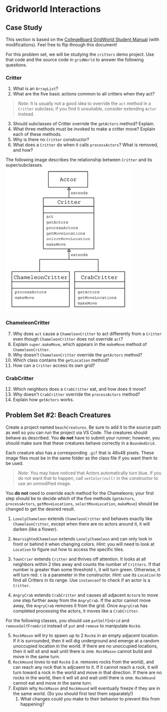 # Gridworld Interactions
## Case Study
This section is based on the [CollegeBoard GridWorld Student Manual](https://secure-media.collegeboard.org/apc/GridWorld_Case_Study_Student_Manual_with_Appendixes_Aug_2007_updated.pdf) (with modifications). Feel free to flip through this document!

For this problem set, we will be studying the `critters` demo project. Use that code and the source code in `gridWorld` to answer the following questions.

### Critter
1. What is an `ArrayList`?
2. What are the five basic actions common to all critters when they act?
> _Note:_ It is usually not a good idea to override the `act` method in a `Critter` subclass; if you find it unsuitable, consider extending `Actor` instead.
3. Should subclasses of Critter override the `getActors` method? Explain.
4. What three methods must be invoked to make a critter move? Explain each of these methods.
5. Why is there no `Critter` constructor?
6. What does a `Critter` do when it calls `processActors`? What is removed, and how?

The following image describes the relationship between `Critter` and its super/subclasses.
![critters class relationship](img/critters-class-relationships.png)

### ChameleonCritter
7. Why does `act` cause a `ChameleonCritter` to act differently from a `Critter` even though `ChameleonCritter` does not override `act`?
8. Explain `super.makeMove`, which appears in the `makeMove` method of `ChameleonCritter`.
9. Why doesn't `ChameleonCritter` override the `getActors` method?
10. Which class contains the `getLocation` method?
11. How can a `Critter` access its own grid?

### CrabCritter
12. Which neighbors does a `CrabCritter` eat, and how does it move?
13. Why doesn't `CrabCritter` override the `processActors` method?
14. Explain how `getActors` works.

## Problem Set #2: Beach Creatures
Create a project named `beachCreatures`. Be sure to add it to the source path as well so you can run the project via VS Code. The creatures should behave as described. You **do not** have to submit your runner; however, you should make sure that these creatures behave correctly in a `BoundedGrid`.

Each creature also has a corresponding `.gif` that is 48x48 pixels. These image files must be in the same folder as the class file if you want them to be used.

> _Note:_ You may have noticed that Actors automatically turn blue. If you do not want that to happen, call `setColor(null)` in the constructor to use an unmodified image.

You **do not** need to override each method for the Chameleons; your first step should be to decide which of the five methods (`getActors`, `processActors`, `getMoveLocations`, `selectMoveLocation`, `makeMove`) should be changed to get the desired result.

1. `LonelyChameleon` extends `ChameleonCritter` and behaves exactly like `ChameleonCritter`, except when there are no actors around it, it will darken (like a flower).
2. `NearsightedChameleon` extends `LonelyChameleon` and can only look in front or behind it when changing colors.
_Hint:_ you will need to look at `Location` to figure out how to access the specific tiles.

3. `TownCrier` extends `Critter` and thrives off attention. It looks at all neighbors within 2 tiles away and counts the number of `Critters`. If that number is greater than some threshold `t`, it will turn green. Otherwise, it will turn red. `t` is a parameter in the constructor. _Hint:_ use its `Location` to find all Critters in its range. Use `instanceof` to check if an actor is a `Critter`.
4. `AngryCrab` extends `CrabCritter` and causes all adjacent `Actor`s to move one step further away from the `AngryCrab`. If the actor cannot move away, the `AngryCrab` removes it from the grid. Once `AngryCrab` has completed processing the actors, it moves like a `CrabCritter`.

For the following classes, you should use `putSelfInGrid` and `removeSelfFromGrid` instead of `put` and `remove` to manipulate `Rock`s.

5. `RockMason` will try to spawn up to 2 `Rock`s in an empty adjacent location. If it is surrounded, then it will dig underground and emerge at a random unoccupied location in the world. If there are no unoccupied locations, then it will sit and wait until there is one. `RockMason` cannot build and move in the same turn.
6. `RockHound` loves to eat `Rock`s (i.e. removes rocks from the world), and can reach any rock that is adjcaent to it. If it cannot reach a rock, it will turn toward a rock in the world and move in that direction. If there are no rocks in the world, then it will sit and wait until there is one. `RockHound` cannot eat and move in the same turn.
7. Explain why `RockMason` and `RockHound` will eventually freeze if they are in the same world. (So you should first test them separately!)
      1. What changes could you make to their behavior to prevent this from happening?
